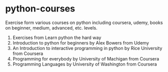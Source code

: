 python-courses
==============

Exercise form various courses on python including coursera, udemy, books on beginner, medium, advanced, etc. levels.

1. Exercises from Learn python the hard way
2. Introduction to python for beginners by Alex Bowers from Udemy
3. An Introduction to interactive programming in python by Rice University from Coursera
4. Programming for everybody by University of Machigan from Coursera
5. Programming Languages by University of Washington from Coursera
